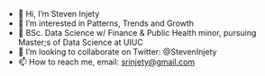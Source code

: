 - 👋 Hi, I’m Steven Injety
- 👀 I’m interested in Patterns, Trends and Growth
- 🌱 BSc. Data Science w/ Finance & Public Health minor, pursuing Master;s of Data Science at UIUC
- 💞️ I’m looking to collaborate on Twitter: @StevenInjety
- 📫 How to reach me, email: srinjety@gmail.com

<!---
injetys/injetys is a ✨ special ✨ repository because its `README.md` (this file) appears on your GitHub profile.
You can click the Preview link to take a look at your changes.
--->
